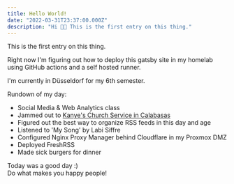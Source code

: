 ```yaml
---
title: Hello World!
date: "2022-03-31T23:37:00.000Z"
description: "Hi 👋🏽 This is the first entry on this thing."
---
```


This is the first entry on this thing.  

Right now I'm figuring out how to deploy this gatsby site in my homelab using GitHub actions and a self hosted runner.

I'm currently in Düsseldorf for my 6th semester.

Rundown of my day:
- Social Media & Web Analytics class
- Jammed out to [Kanye's Church Service in Calabasas](https://youtu.be/REOkiD1y6rA)
- Figured out the best way to organize RSS feeds in this day and age
- Listened to 'My Song' by Labi Siffre
- Configured Nginx Proxy Manager behind Cloudflare in my Proxmox DMZ
- Deployed FreshRSS
- Made sick burgers for dinner

Today was a good day :)  
Do what makes you happy people!